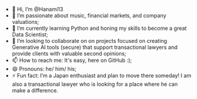 - 👋 Hi, I’m @Hanami13
- 👀 I’m passionate about music, financial markets, and company valuations;
- 🌱 I’m currently learning Python and honing my skills to become a great Data Scientist;
- 💞️ I’m looking to collaborate on on projects focused on creating Generative AI tools (secure) that support transactional lawyers and provide clients with valuable second opinions;
- 📫 How to reach me: It's easy, here on GitHub :);
- 😄 Pronouns: he/ him/ his;
- ⚡ Fun fact: I’m a Japan enthusiast and plan to move there someday! I am also a transactional lawyer who is looking for a place where he can make a difference.

<!---
Hanami13/Hanami13 is a ✨ special ✨ repository because its `README.md` (this file) appears on your GitHub profile.
You can click the Preview link to take a look at your changes.
--->
